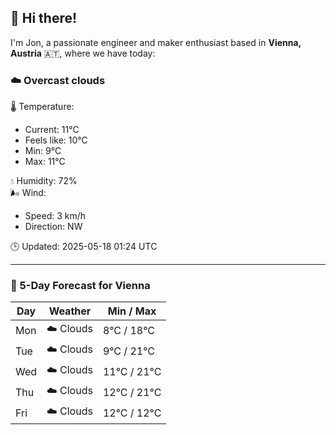 ## 👋 Hi there!

I'm Jon, a passionate engineer and maker enthusiast based in **Vienna, Austria** 🇦🇹, where we have today:

### ☁️ Overcast clouds 

🌡️ Temperature: 
* Current: 11°C
* Feels like: 10°C
* Min: 9°C 
* Max: 11°C  

💧 Humidity: 72%  
🌬️ Wind: 
* Speed: 3 km/h 
* Direction: NW  

🕒 Updated: 2025-05-18 01:24 UTC

---

### 📅 5-Day Forecast for Vienna

| Day | Weather | Min / Max |
|-----|---------|------------|
| Mon | ☁️ Clouds | 8°C / 18°C |
| Tue | ☁️ Clouds | 9°C / 21°C |
| Wed | ☁️ Clouds | 11°C / 21°C |
| Thu | ☁️ Clouds | 12°C / 21°C |
| Fri | ☁️ Clouds | 12°C / 12°C |
